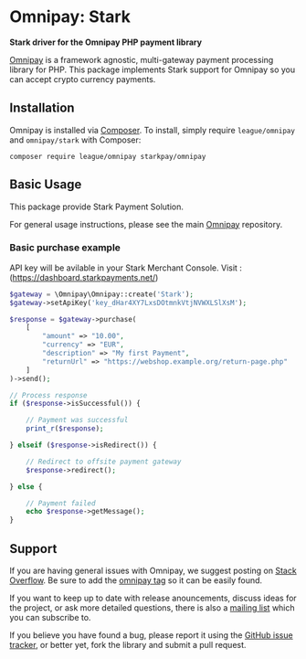 # Omnipay: Stark

**Stark driver for the Omnipay PHP payment library**

[Omnipay](https://github.com/thephpleague/omnipay) is a framework agnostic, multi-gateway payment
processing library for PHP. This package implements Stark support for Omnipay so you can accept crypto currency payments.

## Installation

Omnipay is installed via [Composer](http://getcomposer.org/). To install, simply require `league/omnipay` and `omnipay/stark` with Composer:

```
composer require league/omnipay starkpay/omnipay
```


## Basic Usage

This package provide Stark Payment Solution.

For general usage instructions, please see the main [Omnipay](https://github.com/thephpleague/omnipay)
repository.

### Basic purchase example

API key will be avilable in your Stark Merchant Console. Visit : (https://dashboard.starkpayments.net/)

```php
$gateway = \Omnipay\Omnipay::create('Stark');  
$gateway->setApiKey('key_dHar4XY7LxsDOtmnkVtjNVWXLSlXsM');

$response = $gateway->purchase(
    [
        "amount" => "10.00",
        "currency" => "EUR",
        "description" => "My first Payment",
        "returnUrl" => "https://webshop.example.org/return-page.php"
    ]
)->send();

// Process response
if ($response->isSuccessful()) {

    // Payment was successful
    print_r($response);

} elseif ($response->isRedirect()) {

    // Redirect to offsite payment gateway
    $response->redirect();

} else {

    // Payment failed
    echo $response->getMessage();
}
```


## Support

If you are having general issues with Omnipay, we suggest posting on
[Stack Overflow](http://stackoverflow.com/). Be sure to add the
[omnipay tag](http://stackoverflow.com/questions/tagged/omnipay) so it can be easily found.

If you want to keep up to date with release anouncements, discuss ideas for the project,
or ask more detailed questions, there is also a [mailing list](https://groups.google.com/forum/#!forum/omnipay) which
you can subscribe to.

If you believe you have found a bug, please report it using the [GitHub issue tracker](https://github.com/starkpay/omnipay/issues),
or better yet, fork the library and submit a pull request.
